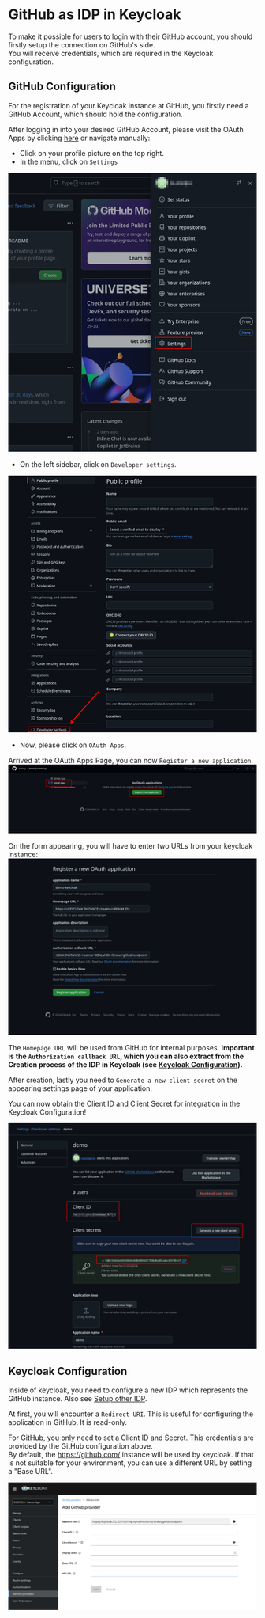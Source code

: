 # GitHub as IDP in Keycloak

To make it possible for users to login with their GitHub account, you should firstly setup the connection on GitHub's side.\
You will receive credentials, which are required in the Keycloak configuration.

## GitHub Configuration

For the registration of your Keycloak instance at GitHub, you firstly need a GitHub Account, which should hold the configuration.

After logging in into your desired GitHub Account, please visit the OAuth Apps by clicking [here](https://github.com/settings/developers) or navigate manually:

- Click on your profile picture on the top right.
- In the menu, click on `Settings`

![Profile Menu](github-visit-settings.png)

- On the left sidebar, click on `Developer settings`.

![Profile Settings](github-visit-developersettings.png)

- Now, please click on `OAuth Apps`.

Arrived at the OAuth Apps Page, you can now `Register a new application`.
![OAuth Apps](github-developersettings.png)

On the form appearing, you will have to enter two URLs from your keycloak instance:
![Create Application Form](github-create-oauthapp.png)

The `Homepage URL` will be used from GitHub for internal purposes. **Important is the `Authorization callback URL`, which you can also extract from the Creation process of the IDP in Keycloak (see [Keycloak Configuration](#keycloak-configuration)).**

After creation, lastly you need to `Generate a new client secret` on the appearing settings page of your application.

You can now obtain the Client ID and Client Secret for integration in the Keycloak Configuration!

![Client ID and Secret Location](github-clientidsecret.png)

## Keycloak Configuration

Inside of keycloak, you need to configure a new IDP which represents the GitHub instance. Also see [Setup other IDP](setup-other-idp.md).

At first, you will encounter a `Redirect URI`. This is useful for configuring the application in GitHub. It is read-only.

For GitHub, you only need to set a Client ID and Secret. This credentials are provided by the GitHub configuration above.\
By default, the https://github.com/ instance will be used by keycloak. If that is not suitable for your environment, you can use a different URL by setting a "Base URL".

![GitHub Add Provider Page](github-creation.png)